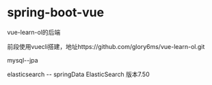 # spring-boot-vue
vue-learn-ol的后端

前段使用vuecli搭建，地址https://github.com/glory6ms/vue-learn-ol.git

mysql--jpa

elasticsearch -- springData ElasticSearch 版本7.50

